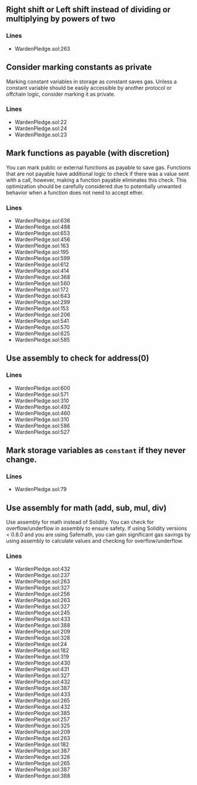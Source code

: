 ## Right shift or Left shift instead of dividing or multiplying by powers of two
### Lines
- WardenPledge.sol:263

## Consider marking constants as private
Marking constant variables in storage as constant saves gas. Unless a constant variable should be easily accessible by another protocol or offchain logic, consider marking it as private.
### Lines
- WardenPledge.sol:22
- WardenPledge.sol:24
- WardenPledge.sol:23

## Mark functions as payable (with discretion)
You can mark public or external functions as payable to save gas. Functions that are not payable have additional logic to check if there was a value sent with a call, however, making a function payable eliminates this check. This optimization should be carefully considered due to potentially unwanted behavior when a function does not need to accept ether.
### Lines
- WardenPledge.sol:636
- WardenPledge.sol:488
- WardenPledge.sol:653
- WardenPledge.sol:456
- WardenPledge.sol:163
- WardenPledge.sol:195
- WardenPledge.sol:599
- WardenPledge.sol:612
- WardenPledge.sol:414
- WardenPledge.sol:368
- WardenPledge.sol:560
- WardenPledge.sol:172
- WardenPledge.sol:643
- WardenPledge.sol:299
- WardenPledge.sol:153
- WardenPledge.sol:206
- WardenPledge.sol:541
- WardenPledge.sol:570
- WardenPledge.sol:625
- WardenPledge.sol:585

## Use assembly to check for address(0)
### Lines
- WardenPledge.sol:600
- WardenPledge.sol:571
- WardenPledge.sol:310
- WardenPledge.sol:492
- WardenPledge.sol:460
- WardenPledge.sol:310
- WardenPledge.sol:586
- WardenPledge.sol:527

## Mark storage variables as `constant` if they never change.
### Lines
- WardenPledge.sol:79


## Use assembly for math (add, sub, mul, div)

Use assembly for math instead of Solidity. You can check for overflow/underflow in assembly to ensure safety. If using Solidity versions < 0.8.0 and you are using Safemath, you can gain significant gas savings by using assembly to calculate values and checking for overflow/underflow.
### Lines
- WardenPledge.sol:432
- WardenPledge.sol:237
- WardenPledge.sol:263
- WardenPledge.sol:327
- WardenPledge.sol:256
- WardenPledge.sol:263
- WardenPledge.sol:327
- WardenPledge.sol:245
- WardenPledge.sol:433
- WardenPledge.sol:388
- WardenPledge.sol:209
- WardenPledge.sol:328
- WardenPledge.sol:24
- WardenPledge.sol:182
- WardenPledge.sol:319
- WardenPledge.sol:430
- WardenPledge.sol:431
- WardenPledge.sol:327
- WardenPledge.sol:432
- WardenPledge.sol:387
- WardenPledge.sol:433
- WardenPledge.sol:265
- WardenPledge.sol:432
- WardenPledge.sol:385
- WardenPledge.sol:257
- WardenPledge.sol:325
- WardenPledge.sol:209
- WardenPledge.sol:263
- WardenPledge.sol:182
- WardenPledge.sol:387
- WardenPledge.sol:328
- WardenPledge.sol:265
- WardenPledge.sol:387
- WardenPledge.sol:388




